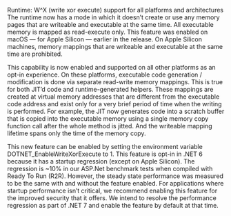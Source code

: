 Runtime: W^X (write xor execute) support for all platforms and architectures
The runtime now has a mode in which it doesn’t create or use any memory pages that are writeable and executable at the same time. All executable memory is mapped as read-execute only. This feature was enabled on macOS — for Apple Silicon — earlier in the release. On Apple Silicon machines, memory mappings that are writeable and executable at the same time are prohibited.

This capability is now enabled and supported on all other platforms as an opt-in experience. On these platforms, executable code generation / modification is done via separate read-write memory mappings. This is true for both JIT’d code and runtime-generated helpers. These mappings are created at virtual memory addresses that are different from the executable code address and exist only for a very brief period of time when the writing is performed. For example, the JIT now generates code into a scratch buffer that is copied into the executable memory using a single memory copy function call after the whole method is jitted. And the writeable mapping lifetime spans only the time of the memory copy.

This new feature can be enabled by setting the environment variable DOTNET_EnableWriteXorExecute to 1. This feature is opt-in in .NET 6 because it has a startup regression (except on Apple Silicon). The regression is ~10% in our ASP.Net benchmark tests when compiled with Ready To Run (R2R). However, the steady state performance was measured to be the same with and without the feature enabled. For applications where startup performance isn’t critical, we recommend enabling this feature for the improved security that it offers. We intend to resolve the performance regression as part of .NET 7 and enable the feature by default at that time.